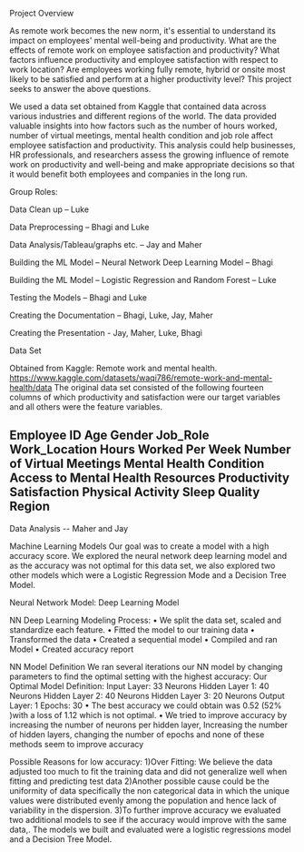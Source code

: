 
Project  Overview

As remote work becomes the new norm, it's essential to understand its impact on employees' mental well-being and productivity. What are the effects of remote work on employee satisfaction and productivity? What factors influence productivity and employee satisfaction with respect to work location? Are employees working fully remote, hybrid or onsite most likely to be satisfied and perform at a higher productivity level? This project seeks to answer the above  questions.  


We used a data set obtained from Kaggle that contained data across various industries and different regions of the world. The data provided valuable insights into how factors such as the number of hours worked, number of virtual meetings, mental health condition and job role affect employee satisfaction and productivity.
This analysis could help businesses, HR professionals, and researchers assess the growing influence of remote work on productivity and well-being and make appropriate decisions so that it would benefit both employees and companies in the long run.



Group Roles:

Data Clean up – Luke

Data Preprocessing – Bhagi and Luke

Data Analysis/Tableau/graphs etc. – Jay and Maher

Building the ML Model – Neural Network Deep Learning Model – Bhagi

Building the ML Model – Logistic Regression and Random Forest – Luke

Testing the Models – Bhagi and Luke

Creating the Documentation – Bhagi, Luke, Jay, Maher

Creating the Presentation - Jay, Maher,  Luke, Bhagi


Data Set 

Obtained from Kaggle:  Remote work and mental health.
https://www.kaggle.com/datasets/waqi786/remote-work-and-mental-health/data
The original data set consisted of  the following fourteen columns of which productivity and satisfaction were  our target variables and all others were the feature variables.

Employee ID
Age
Gender
Job_Role
Work_Location
Hours Worked Per Week
Number of Virtual Meetings
Mental Health Condition
Access to Mental Health Resources
Productivity
Satisfaction
Physical Activity
Sleep Quality
Region
---------------------------------------------------------------------------------------------------------------------------------------------------------------------

Data Analysis  -- Maher and Jay







Machine Learning Models
Our goal was to create a model with a high accuracy score. We explored the neural network deep learning model and as the accuracy was not optimal for this data set, we also explored two other models which were a Logistic Regression Mode and a Decision Tree Model.

Neural Network Model: Deep Learning Model

NN Deep Learning Modeling Process:
•	We split the data set, scaled and standardize each feature.
•	Fitted the model to our training data
•	Transformed the data
•	Created a sequential model
•	Compiled and ran Model
•	Created accuracy report

NN Model Definition
We ran several iterations our NN model by changing parameters to find the optimal setting with the highest accuracy:
Our Optimal Model Definition:
Input Layer: 33 Neurons
Hidden Layer 1: 40 Neurons
Hidden Layer 2: 40 Neurons
Hidden Layer 3: 20 Neurons
Output Layer: 1
Epochs: 30
•	The best accuracy we could obtain was 0.52 (52% )with a loss of 1.12 which is not optimal. 
•	We tried to improve accuracy by increasing the number of neurons per hidden layer, Increasing the number of hidden layers, changing the number of epochs and none of these methods seem to improve accuracy

Possible Reasons for low accuracy:
1)Over Fitting: We believe the data adjusted too much to fit the training data and did not generalize well when fitting and predicting test data
2)Another possible cause could be the uniformity of data specifically the non categorical data in which the unique values were distributed evenly among the population and hence lack of variability in the dispersion.
3)To further improve accuracy we evaluated two additional models to see if the accuracy would improve with the same data,. The models we built and evaluated were  a logistic regressions model and a Decision Tree Model.


